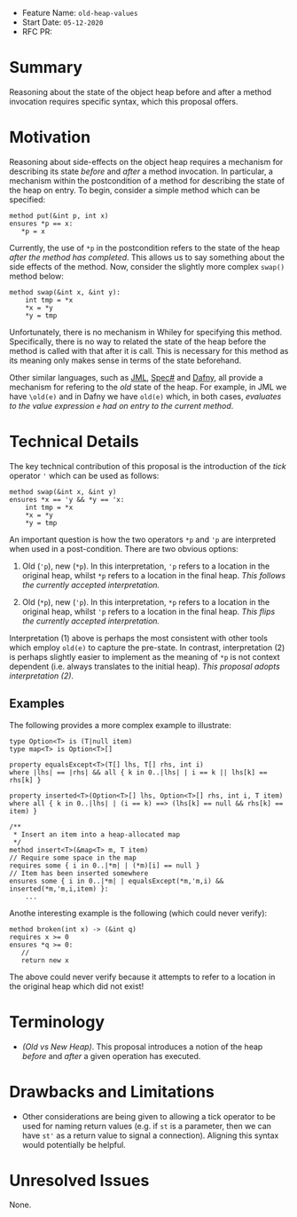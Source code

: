 - Feature Name: `old-heap-values`
- Start Date: `05-12-2020`
- RFC PR:

# Summary

Reasoning about the state of the object heap before and after a method
invocation requires specific syntax, which this proposal offers.

# Motivation

Reasoning about side-effects on the object heap requires a mechanism
for describing its state _before_ and _after_ a method invocation.  In
particular, a mechanism within the postcondition of a method for
describing the state of the heap on entry.  To begin, consider a
simple method which can be specified:

```
method put(&int p, int x)
ensures *p == x:
   *p = x
```

Currently, the use of `*p` in the postcondition refers to the state of
the heap _after the method has completed_.  This allows us to say
something about the side effects of the method.  Now, consider the
slightly more complex `swap()` method below:

```
method swap(&int x, &int y):
    int tmp = *x
    *x = *y
    *y = tmp
```

Unfortunately, there is no mechanism in Whiley for specifying this
method.  Specifically, there is no way to related the state of the
heap before the method is called with that after it is call.  This is
necessary for this method as its meaning only makes sense in terms of
the state beforehand.

Other similar languages, such as
[JML](https://en.wikipedia.org/wiki/Java_Modeling_Language),
[Spec#](https://en.wikipedia.org/wiki/Spec_Sharp) and
[Dafny](https://en.wikipedia.org/wiki/Dafny), all provide a mechanism
for refering to the _old_ state of the heap.  For example, in JML we
have `\old(e)` and in Dafny we have `old(e)` which, in both cases,
_evaluates to the value expression `e` had on entry to the current
method_.

# Technical Details

The key technical contribution of this proposal is the introduction of
the _tick_ operator `'` which can be used as follows:

```
method swap(&int x, &int y)
ensures *x == 'y && *y == 'x:
    int tmp = *x
    *x = *y
    *y = tmp
```

An important question is how the two operators `*p` and `'p` are
interpreted when used in a post-condition.  There are two obvious
options:

1. Old (`'p`), new (`*p`).  In this interpretation, `'p` refers to a
location in the original heap, whilst `*p` refers to a location in the
final heap.  _This follows the currently accepted interpretation._

2. Old (`*p`), new (`'p`).  In this interpretation, `*p` refers to a
location in the original heap, whilst `'p` refers to a location in the
final heap.  _This flips the currently accepted interpretation._

Interpretation (1) above is perhaps the most consistent with other
tools which employ `old(e)` to capture the pre-state.  In contrast,
interpretation (2) is perhaps slightly easier to implement as the
meaning of `*p` is not context dependent (i.e. always translates to
the initial heap).  _This proposal adopts interpretation (2)_.

## Examples

The following provides a more complex example to illustrate:

```
type Option<T> is (T|null item)
type map<T> is Option<T>[]

property equalsExcept<T>(T[] lhs, T[] rhs, int i)
where |lhs| == |rhs| && all { k in 0..|lhs| | i == k || lhs[k] == rhs[k] }

property inserted<T>(Option<T>[] lhs, Option<T>[] rhs, int i, T item)
where all { k in 0..|lhs| | (i == k) ==> (lhs[k] == null && rhs[k] == item) }

/**
 * Insert an item into a heap-allocated map
 */
method insert<T>(&map<T> m, T item)
// Require some space in the map
requires some { i in 0..|*m| | (*m)[i] == null }
// Item has been inserted somewhere
ensures some { i in 0..|*m| | equalsExcept(*m,'m,i) && inserted(*m,'m,i,item) }:
    ...
```

Anothe interesting example is the following (which could never verify):

```
method broken(int x) -> (&int q)
requires x >= 0
ensures *q >= 0:
   //
   return new x
```

The above could never verify because it attempts to refer to a
location in the original heap which did not exist!

# Terminology

   * *(Old vs New Heap)*.  This proposal introduces a notion of the
      heap _before_ and _after_ a given operation has executed.

# Drawbacks and Limitations

   * Other considerations are being given to allowing a tick operator
     to be used for naming return values (e.g. if `st` is a parameter,
     then we can have `st'` as a return value to signal a connection).
     Aligning this syntax would potentially be helpful.

# Unresolved Issues

None.